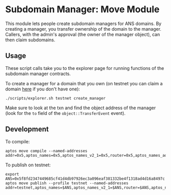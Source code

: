 # Subdomain Manager: Move Module

This module lets people create subdomain managers for ANS domains. By creating a manager, you transfer ownership of the domain to the manager. Callers, with the admin's approval (the owner of the manager object), can then claim subdomains.

## Usage
These script calls take you to the explorer page for running functions of the subdomain manager contracts.

To create a manager for a domain that you own (on testnet you can claim a domain [here](https://explorer.aptoslabs.com/account/0x5f8fd2347449685cf41d4db97926ec3a096eaf381332be4f1318ad4d16a8497c/modules/run/domains/register_domain?network=testnet) if you don't have one):
```
./scripts/explorer.sh testnet create_manager
```

Make sure to look at the txn and find the object address of the manager (look for the `to` field of the `object::TransferEvent` event).

## Development
To compile:
```
aptos move compile --named-addresses addr=0x5,aptos_names=0x5,aptos_names_v2_1=0x5,router=0x5,aptos_names_admin=0x5,aptos_names_funds=0x5,router_signer=0x5
```

To publish on testnet:
```
export ANS=0x5f8fd2347449685cf41d4db97926ec3a096eaf381332be4f1318ad4d16a8497c
aptos move publish --profile testnet --named-addresses addr=testnet,aptos_names=$ANS,aptos_names_v2_1=$ANS,router=$ANS,aptos_names_admin=$ANS,aptos_names_funds=$ANS,router_signer=$ANS
```
